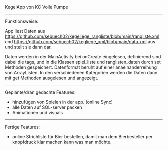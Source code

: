 KegelApp von KC Volle Pumpe


***************
Funktionsweise:

App liest Daten aus https://github.com/sebuech02/kegeliege_rangliste/blob/main/rangliste.xml und https://github.com/sebuech02/kegliege_xml/blob/main/data.xml aus und stellt sie dann dar.

Daten werden in der MainActivity bei onCreate eingelesen, definierend sind dabei die tags, und in die Klassen spiel_liste und ranglisten_daten durch set Methoden gespeichert. 
Datenformat beruht auf einer anaeinanderreihung von ArrayListen.
In den verschiedenen Kategorien werden die Daten dann mit get Methoden ausgelesen und angezeigt.
********************************
Geplante/dran gedachte Features:

  - hinzufügen von Spielen in der app. (online Sync)
  - alle Daten auf SQL-server packen
  - Animationen und visuals
*****************
Fertige Features:

  - online Strichliste für Bier bestellen, damit man dem Bierbesteller per knopfdruck klar machen kann was man möchte.
